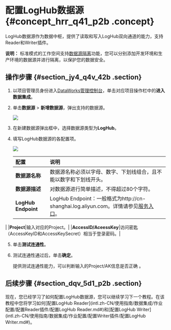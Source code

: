 # 配置LogHub数据源 {#concept_hrr_q41_p2b .concept}

LogHub数据源作为数据中枢，提供了读取和写入LogHub双向通道的能力，支持Reader和Writer插件。

**说明：** 标准模式的工作空间支持[数据源隔离](intl.zh-CN/使用指南/数据集成/数据源配置/数据源隔离.md#)功能，您可以分别添加开发环境和生产环境的数据源并进行隔离，以保护您的数据安全。

## 操作步骤 {#section_jy4_q4v_42b .section}

1.  以项目管理员身份进入[DataWorks管理控制台](https://workbench.data.aliyun.com/console)，单击对应项目操作栏中的**进入数据集成**。
2.  单击**数据源** \> **新增数据源**，弹出支持的数据源。

    ![](http://static-aliyun-doc.oss-cn-hangzhou.aliyuncs.com/assets/img/16203/15532347317540_zh-CN.png)

3.  在新建数据源弹出框中，选择数据源类型为**LogHub**。
4.  填写LogHub数据源的各配置项。

    ![](http://static-aliyun-doc.oss-cn-hangzhou.aliyuncs.com/assets/img/16203/15532347317541_zh-CN.png)

    |配置|说明|
    |:-|:-|
    |**数据源名称**|数据源名称必须以字母、数字、下划线组合，且不能以数字和下划线开头。|
    |**数据源描述**|对数据源进行简单描述，不得超过80个字符。|
    |**LogHub Endpoint**| LogHub Endpoint：一般格式为http://cn-shanghai.log.aliyun.com。详情请参见[服务入口](https://www.alibabacloud.com/help/doc-detail/29008.htm)。

 |
    |**Project**|输入对应的Project。|
    |**AccessID/AceessKey**|访问密匙（AccessKeyID和AccessKeySecret）相当于登录密码。|

5.  单击**测试连通性**。
6.  测试连通性通过后，单击**确定**。

    提供测试连通性能力，可以判断输入的Project/AK信息是否正确 。


## 后续步骤 {#section_dqv_5d1_p2b .section}

现在，您已经学习了如何配置LogHub数据源，您可以继续学习下一个教程。在该教程中您将学习如何[配置LogHub Reader](intl.zh-CN/使用指南/数据集成/作业配置/配置Reader插件/配置LogHub Reader.md#)和[配置LogHub Writer](intl.zh-CN/使用指南/数据集成/作业配置/配置Writer插件/配置LogHub Writer.md#)。

